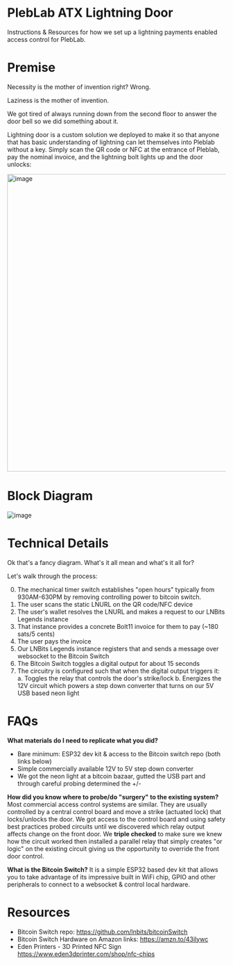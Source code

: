 # PlebLab ATX Lightning Door
Instructions &amp; Resources for how we set up a lightning payments enabled access control for PlebLab.

# Premise
Necessity is the mother of invention right? Wrong.

Laziness is the mother of invention.

We got tired of always running down from the second floor to answer the door bell so we did something about it.

Lightning door is a custom solution we deployed to make it so that anyone that has basic understanding of lightning can let themselves into Pleblab without a key. Simply scan the QR code or NFC at the entrance of Pleblab, pay the nominal invoice, and the lightning bolt lights up and the door unlocks:

<img width="684" alt="image" src="https://github.com/uncleJim21/PlebLabATXLightningDoor/assets/96802642/b15366a6-58fd-4885-b445-364ee378b512">

# Block Diagram
![image](https://github.com/uncleJim21/PlebLabATXLightningDoor/assets/96802642/671531d4-2971-41ff-9887-2c032ae8b094)

# Technical Details
Ok that's a fancy diagram. What's it all mean and what's it all for? 

Let's walk through the process:

0. The mechanical timer switch establishes "open hours" typically from 930AM-630PM by removing controlling power to bitcoin switch.
1. The user scans the static LNURL on the QR code/NFC device
2. The user's wallet resolves the LNURL and makes a request to our LNBits Legends instance
3. That instance provides a concrete Bolt11 invoice for them to pay (~180 sats/5 cents)
4. The user pays the invoice
5. Our LNBits Legends instance registers that and sends a message over websocket to the Bitcoin Switch
6. The Bitcoin Switch toggles a digital output for about 15 seconds
7. The circuitry is configured such that when the digital output triggers it:
  a. Toggles the relay that controls the door's strike/lock
  b. Energizes the 12V circuit which powers a step down converter that turns on our 5V USB based neon light


# FAQs

**What materials do I need to replicate what you did?**
- Bare minimum: ESP32 dev kit & access to the Bitcoin switch repo (both links below)
- Simple commercially available 12V to 5V step down converter
- We got the neon light at a bitcoin bazaar, gutted the USB part and through careful probing determined the +/-

**How did you know where to probe/do "surgery" to the existing system?**
Most commercial access control systems are similar. They are usually controlled by a central control board and move a strike (actuated lock) that locks/unlocks the door. We got access to the control board and using safety best practices probed circuits until we discovered which relay output affects change on the front door. We **triple checked** to make sure we knew how the circuit worked then installed a parallel relay that simply creates "or logic" on the existing circuit giving us the opportunity to override the front door control.

**What is the Bitcoin Switch?**
It is a simple ESP32 based dev kit that allows you to take advantage of its impressive built in WiFi chip, GPIO and other peripherals to connect to a websocket & control local hardware.


# Resources
- Bitcoin Switch repo: https://github.com/lnbits/bitcoinSwitch
- Bitcoin Switch Hardware on Amazon links: https://amzn.to/43ilywc
- Eden Printers - 3D Printed NFC Sign https://www.eden3dprinter.com/shop/nfc-chips
